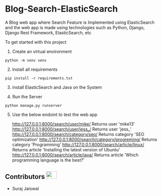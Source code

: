 # Blog-Search-ElasticSearch
A Blog web app where Search Feature is Implemented using ElasticSearch and the web app is made using technologies such as Python, Django, Django Rest Framework, ElasticSearch, etc

To get started with this project

1. Create an virtual environment

```
python -m venv venv
```

2. Install all requirements

```
pip install -r requirements.txt
```

3. install ElasticSearch and Java on the System

4. Run the Server

```
python manage.py runserver
```

5. Use the below endoint to test the web app

    http://127.0.0.1:8000/search/user/mike/	            Returns user 'mike13'
    http://127.0.0.1:8000/search/user/jess_/	          Returns user 'jess_'
    http://127.0.0.1:8000/search/category/seo/	        Returns category 'SEO optimization'
    http://127.0.0.1:8000/search/category/progreming/	  Returns category 'Programming'
    http://127.0.0.1:8000/search/article/linux/	        Returns article 'Installing the latest version of Ubuntu'
    http://127.0.0.1:8000/search/article/java/	        Returns article 'Which programming language is the best?'
    
    
## Contributors <img src="https://raw.githubusercontent.com/TheDudeThatCode/TheDudeThatCode/master/Assets/Developer.gif" width=35 height=25> 

- Suraj Jaiswal
